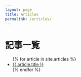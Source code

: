 ```yaml
---
layout: page
title: Articles
permalink: /articles/
---
```


# 記事一覧

<ul>
  {% for article in site.articles %}
    <li>
      <a href="{{ article.url }}">{{ article.title }}</a>
    </li>
  {% endfor %}
</ul>
